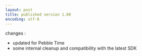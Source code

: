 ```yaml
---
layout: post
title: published version 1.80
encoding: utf-8
---
```


changes :

* updated for Pebble Time
* some internal cleanup and compatibility with the latest SDK


